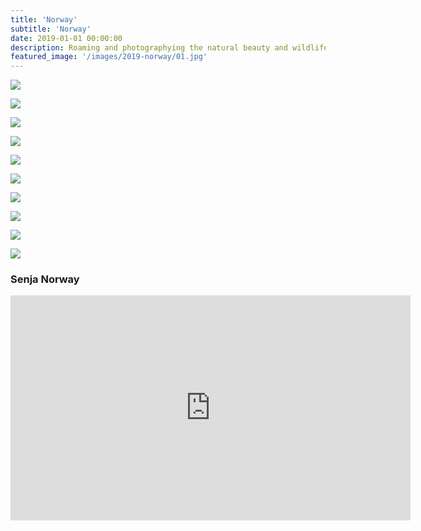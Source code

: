 ```yaml
---
title: 'Norway'
subtitle: 'Norway'
date: 2019-01-01 00:00:00
description: Roaming and photographying the natural beauty and wildlife of Norway.
featured_image: '/images/2019-norway/01.jpg'
---
```


![](/images/2019-norway/01.jpg)


<!-- > “As a cowboy would say, never approach a bull from the front, a horse from the rear, or a fool from any direction.” -->


![](/images/2019-norway/02.jpg)  

![](/images/2019-norway/03.jpg)  

![](/images/2019-norway/04.jpg)  

![](/images/2019-norway/05.jpg)

![](/images/2019-norway/06.jpg) 

![](/images/2019-norway/07.jpg)  

![](/images/2019-norway/08.jpg)  

![](/images/2019-norway/09.jpg) 

![](/images/2019-norway/10.jpg) 

### Senja Norway

<iframe src="https://vimeo.com/407185635" width="640" height="360" frameborder="0" allowfullscreen></iframe> 
